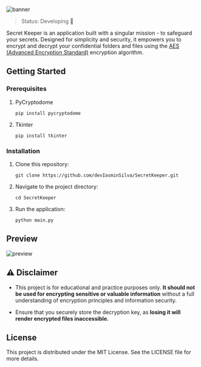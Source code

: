 ![banner](https://github.com/devIasminSilva/SecretKeeper/assets/143299286/830895e1-97c2-475a-89a6-1014f69133a2)


> Status: Developing 🔧

Secret Keeper is an application built with a singular mission - to safeguard your secrets. Designed for simplicity and security, it empowers you to encrypt and decrypt your confidential folders and files using the [AES (Advanced Encryption Standard)](https://en.wikipedia.org/wiki/Advanced_Encryption_Standard) encryption algorithm.

## Getting Started

### Prerequisites

1. PyCryptodome
   ```
   pip install pycryptodome
   ```
2. Tkinter
   ```
   pip install tkinter
   ```

### Installation

1. Clone this repository:
   ```
   git clone https://github.com/devIasminSilva/SecretKeeper.git
   ```
2. Navigate to the project directory:
   ```
   cd SecretKeeper
   ```
3. Run the application:
   ```
   python main.py
   ```

## Preview

![preview](https://github.com/devIasminSilva/SecretKeeper/assets/143299286/0ab62336-fbb2-4c89-950a-ba6ea5cffbeb)

## ⚠️ Disclaimer
- This project is for educational and practice purposes only. **It should not be used for encrypting sensitive or valuable information** without a full understanding of encryption principles and information security. 

- Ensure that you securely store the decryption key, as **losing it will render encrypted files inaccessible.**

## License
This project is distributed under the MIT License. See the LICENSE file for more details.
